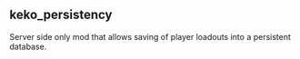 ## keko_persistency
Server side only mod that allows saving of player loadouts into a persistent database.
